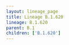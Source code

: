 ```yaml
---
layout: lineage_page
title: Lineage B.1.620
lineage: B.1.620
parent: B.1
children: ['B.1.620']
---
```

